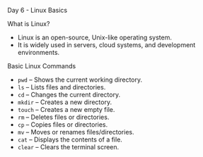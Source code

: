 Day 6 - Linux Basics

 What is Linux?
- Linux is an open-source, Unix-like operating system.
- It is widely used in servers, cloud systems, and development environments.

Basic Linux Commands
- `pwd` – Shows the current working directory.
- `ls` – Lists files and directories.
- `cd` – Changes the current directory.
- `mkdir` – Creates a new directory.
- `touch` – Creates a new empty file.
- `rm` – Deletes files or directories.
- `cp` – Copies files or directories.
- `mv` – Moves or renames files/directories.
- `cat` – Displays the contents of a file.
- `clear` – Clears the terminal screen.
